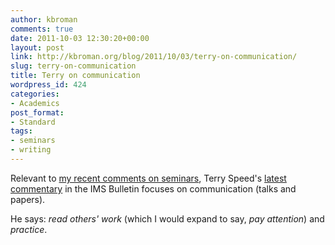 ```yaml
---
author: kbroman
comments: true
date: 2011-10-03 12:30:20+00:00
layout: post
link: http://kbroman.org/blog/2011/10/03/terry-on-communication/
slug: terry-on-communication
title: Terry on communication
wordpress_id: 424
categories:
- Academics
post_format:
- Standard
tags:
- seminars
- writing
---
```


Relevant to [my recent comments on seminars](http://kbroman.org/blog/2011/09/29/seminars-bad-and-good/), Terry Speed's [latest commentary](http://bulletin.imstat.org/2011/09/terence’s-stuff-speaking-reading-writing/) in the IMS Bulletin focuses on communication (talks and papers).

He says: _read others' work_ (which I would expand to say, _pay attention_) and _practice_.
